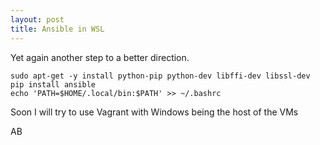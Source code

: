 ```yaml
---
layout: post
title: Ansible in WSL
---
```

Yet again another step to a better direction.

```
sudo apt-get -y install python-pip python-dev libffi-dev libssl-dev
pip install ansible
echo 'PATH=$HOME/.local/bin:$PATH' >> ~/.bashrc
```
Soon I will try to use Vagrant with Windows being the host of the VMs

AB
